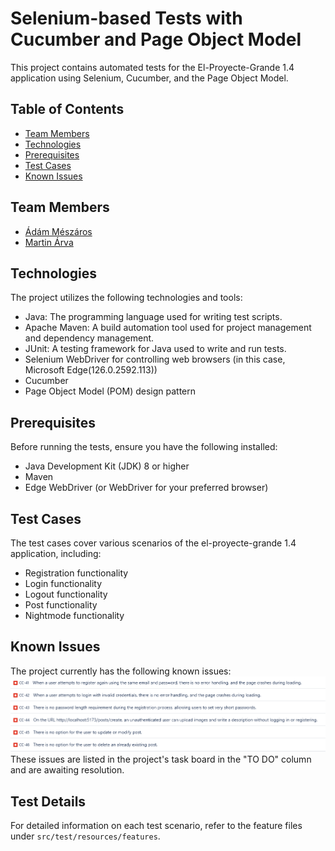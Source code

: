 # Selenium-based Tests with Cucumber and Page Object Model
This project contains automated tests for the El-Proyecte-Grande 1.4 application using Selenium, Cucumber, and the Page Object Model.

## Table of Contents
- [Team Members](#team-members)
- [Technologies](#technologies)
- [Prerequisites](#prerequisites)
- [Test Cases](#test-cases)
- [Known Issues](#known-issues)

## Team Members
- [Ádám Mészáros](https://github.com/adesz0112)
- [Martin Árva](https://github.com/arvamartin)

## Technologies
The project utilizes the following technologies and tools:

- Java: The programming language used for writing test scripts.
- Apache Maven: A build automation tool used for project management and dependency management.
- JUnit: A testing framework for Java used to write and run tests.
- Selenium WebDriver for controlling web browsers (in this case, Microsoft Edge(126.0.2592.113))
- Cucumber
- Page Object Model (POM) design pattern

## Prerequisites
Before running the tests, ensure you have the following installed:

- Java Development Kit (JDK) 8 or higher
- Maven
- Edge WebDriver (or WebDriver for your preferred browser)


## Test Cases
The test cases cover various scenarios of the el-proyecte-grande 1.4 application, including:
- Registration functionality
- Login functionality
- Logout functionality
- Post functionality
- Nightmode functionality

## Known Issues
The project currently has the following known issues:
![alt text](image-2.png)  
These issues are listed in the project's task board in the "TO DO" column and are awaiting resolution.

## Test Details
For detailed information on each test scenario, refer to the feature files under `src/test/resources/features`.


